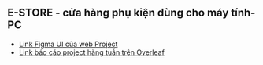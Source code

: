 ## E-STORE - cửa hàng phụ kiện dùng cho máy tính-PC 

- [Link Figma UI của web Project](https://www.figma.com/file/irvmErol9VccP4CcmnIeim/UI-WEB-BTL?type=design&node-id=0%3A1&mode=design&t=6Dez32SGnIgkz98P-1)
- [Link báo cáo project hàng tuần trên Overleaf](https://www.overleaf.com/6334149973tsjvzsqktqpd#4a6252)
